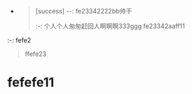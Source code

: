 * > [success] --: fe23342222bb帅干
  >
  > :-: 个人个人匆匆赶回人啊啊啊333ggg
  > fe23342aaff11

:-: fefe2

> ffefe23

# fefefe11
